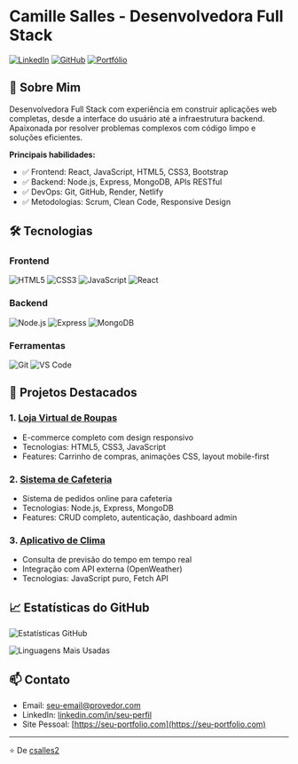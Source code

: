 # Camille Salles - Desenvolvedora Full Stack

[![LinkedIn](https://img.shields.io/badge/LinkedIn-0077B5?style=for-the-badge&logo=linkedin&logoColor=white)](https://www.linkedin.com/in/seu-linkedin)
[![GitHub](https://img.shields.io/badge/GitHub-100000?style=for-the-badge&logo=github&logoColor=white)](https://github.com/csalles2)
[![Portfólio](https://img.shields.io/badge/Portfolio-%23000000.svg?style=for-the-badge&logo=firefox&logoColor=white)](https://seu-portfolio.com)

## 👋 Sobre Mim

Desenvolvedora Full Stack com experiência em construir aplicações web completas, desde a interface do usuário até a infraestrutura backend. Apaixonada por resolver problemas complexos com código limpo e soluções eficientes.

**Principais habilidades:**
- ✅ Frontend: React, JavaScript, HTML5, CSS3, Bootstrap
- ✅ Backend: Node.js, Express, MongoDB, APIs RESTful
- ✅ DevOps: Git, GitHub, Render, Netlify
- ✅ Metodologias: Scrum, Clean Code, Responsive Design

## 🛠 Tecnologias

### Frontend
![HTML5](https://img.shields.io/badge/HTML5-E34F26?style=for-the-badge&logo=html5&logoColor=white)
![CSS3](https://img.shields.io/badge/CSS3-1572B6?style=for-the-badge&logo=css3&logoColor=white)
![JavaScript](https://img.shields.io/badge/JavaScript-F7DF1E?style=for-the-badge&logo=javascript&logoColor=black)
![React](https://img.shields.io/badge/React-20232A?style=for-the-badge&logo=react&logoColor=61DAFB)

### Backend
![Node.js](https://img.shields.io/badge/Node.js-43853D?style=for-the-badge&logo=node.js&logoColor=white)
![Express](https://img.shields.io/badge/Express.js-404D59?style=for-the-badge)
![MongoDB](https://img.shields.io/badge/MongoDB-4EA94B?style=for-the-badge&logo=mongodb&logoColor=white)

### Ferramentas
![Git](https://img.shields.io/badge/Git-F05032?style=for-the-badge&logo=git&logoColor=white)
![VS Code](https://img.shields.io/badge/VS_Code-0078D4?style=for-the-badge&logo=visual%20studio%20code&logoColor=white)

## 🚀 Projetos Destacados

### 1. [Loja Virtual de Roupas](https://csalles2.github.io/Loja-Virtual/)
- E-commerce completo com design responsivo
- Tecnologias: HTML5, CSS3, JavaScript
- Features: Carrinho de compras, animações CSS, layout mobile-first

### 2. [Sistema de Cafeteria](https://cafeteria-tc1a.onrender.com)
- Sistema de pedidos online para cafeteria
- Tecnologias: Node.js, Express, MongoDB
- Features: CRUD completo, autenticação, dashboard admin

### 3. [Aplicativo de Clima](https://csalles2.github.io/Clima/)
- Consulta de previsão do tempo em tempo real
- Integração com API externa (OpenWeather)
- Tecnologias: JavaScript puro, Fetch API

## 📈 Estatísticas do GitHub

![Estatísticas GitHub](https://github-readme-stats.vercel.app/api?username=csalles2&show_icons=true&theme=dracula)

![Linguagens Mais Usadas](https://github-readme-stats.vercel.app/api/top-langs/?username=csalles2&layout=compact&theme=dracula)

## 📫 Contato

- Email: seu-email@provedor.com
- LinkedIn: [linkedin.com/in/seu-perfil](https://www.linkedin.com/in/seu-perfil)
- Site Pessoal: [https://seu-portfolio.com](https://seu-portfolio.com)

---

⭐️ De [csalles2](https://github.com/csalles2)
